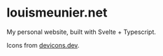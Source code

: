 # louismeunier.net

My personal website, built with Svelte + Typescript.

Icons from [devicons.dev](https://devicon.dev/).